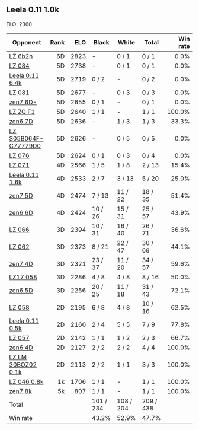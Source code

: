 ## Leela 0.11 1.0k ##

ELO: 2360

Opponent | Rank | ELO | Black | White | Total | Win rate
---------|-----:|----:|-------|-------|-------|-------:
[LZ 6b2h](LZ%206b2h.md) | 6D | 2823 | - | 0 / 1 | 0 / 1 | 0.0%
[LZ 084](LZ%20084.md) | 5D | 2738 | - | 0 / 1 | 0 / 1 | 0.0%
[Leela 0.11 6.4k](Leela%200.11%206.4k.md) | 5D | 2719 | 0 / 2 | - | 0 / 2 | 0.0%
[LZ 081](LZ%20081.md) | 5D | 2677 | - | 0 / 3 | 0 / 3 | 0.0%
[zen7 6D-](zen7%206D-.md) | 5D | 2655 | 0 / 1 | - | 0 / 1 | 0.0%
[LZ ZQ F1](LZ%20ZQ%20F1.md) | 5D | 2640 | 1 / 1 | - | 1 / 1 | 100.0%
[zen6 7D](zen6%207D.md) | 5D | 2636 | - | 1 / 3 | 1 / 3 | 33.3%
[LZ S05B064F-C77779D0](LZ%20S05B064F-C77779D0.md) | 5D | 2626 | - | 0 / 5 | 0 / 5 | 0.0%
[LZ 076](LZ%20076.md) | 5D | 2624 | 0 / 1 | 0 / 3 | 0 / 4 | 0.0%
[LZ 071](LZ%20071.md) | 4D | 2566 | 1 / 5 | 1 / 8 | 2 / 13 | 15.4%
[Leela 0.11 1.6k](Leela%200.11%201.6k.md) | 4D | 2533 | 2 / 7 | 3 / 13 | 5 / 20 | 25.0%
[zen7 5D](zen7%205D.md) | 4D | 2474 | 7 / 13 | 11 / 22 | 18 / 35 | 51.4%
[zen6 6D](zen6%206D.md) | 4D | 2424 | 10 / 26 | 15 / 31 | 25 / 57 | 43.9%
[LZ 066](LZ%20066.md) | 3D | 2394 | 10 / 31 | 16 / 40 | 26 / 71 | 36.6%
[LZ 062](LZ%20062.md) | 3D | 2373 | 8 / 21 | 22 / 47 | 30 / 68 | 44.1%
[zen7 4D](zen7%204D.md) | 3D | 2321 | 23 / 37 | 11 / 20 | 34 / 57 | 59.6%
[LZ17 058](LZ17%20058.md) | 3D | 2286 | 4 / 8 | 4 / 8 | 8 / 16 | 50.0%
[zen6 5D](zen6%205D.md) | 3D | 2256 | 20 / 25 | 11 / 18 | 31 / 43 | 72.1%
[LZ 058](LZ%20058.md) | 2D | 2195 | 6 / 8 | 4 / 8 | 10 / 16 | 62.5%
[Leela 0.11 0.5k](Leela%200.11%200.5k.md) | 2D | 2160 | 2 / 4 | 5 / 5 | 7 / 9 | 77.8%
[LZ 057](LZ%20057.md) | 2D | 2142 | 1 / 1 | 1 / 2 | 2 / 3 | 66.7%
[zen6 4D](zen6%204D.md) | 2D | 2127 | 2 / 2 | 2 / 2 | 4 / 4 | 100.0%
[LZ LM 30BOZ02 0.1k](LZ%20LM%2030BOZ02%200.1k.md) | 2D | 2113 | 2 / 2 | 1 / 1 | 3 / 3 | 100.0%
[LZ 046 0.8k](LZ%20046%200.8k.md) | 1k | 1706 | 1 / 1 | - | 1 / 1 | 100.0%
[zen7 8k](zen7%208k.md) | 5k | 807 | 1 / 1 | - | 1 / 1 | 100.0%
Total | | | 101 / 234 | 108 / 204 | 209 / 438 | 
Win rate| | | 43.2% | 52.9% | 47.7% | 
